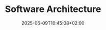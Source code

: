 ---
weight: 999
title: "Software Architecture"
description: ""
icon: "article"
date: "2025-06-09T10:45:08+02:00"
lastmod: "2025-06-09T10:45:08+02:00"
draft: false
toc: true
---
